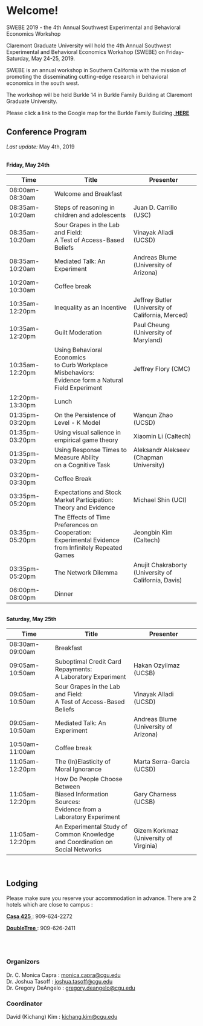 # Welcome!

SWEBE 2019 - the 4th Annual Southwest Experimental and Behavioral Economics Workshop

Claremont Graduate University will hold the 4th Annual Southwest Experimental and Behavioral Economics Workshop (SWEBE) on Friday-Saturday, May 24-25, 2019.

SWEBE is an annual workshop in Southern California with the mission of promoting the disseminating cutting-edge research in behavioral economics in the south west. 

The workshop will be held Burkle 14 in Burkle Family Building at Claremont Graduate University.

Please click a link to the Google map for the Burkle Family Building.<a href="https://www.google.com/maps/place/Burkle+Family+Building/@34.1040087,-117.7136782,15z/data=!4m5!3m4!1s0x0:0x804fc4432dccf6f6!8m2!3d34.1040087!4d-117.7136782" target="_blank"> <b>HERE</b></a>

## Conference Program

*Last update:* May 4th, 2019

<br>**Friday, May 24th** 

Time | Title | Presenter
-----|------|------
08:00am-08:30am | Welcome and Breakfast
08:35am-10:20am | Steps of reasoning in children and adolescents | Juan D. Carrillo (USC)
08:35am-10:20am | Sour Grapes in the Lab and Field: <br>A Test of Access-Based Beliefs | Vinayak Alladi (UCSD)
08:35am-10:20am | Mediated Talk: An Experiment | Andreas Blume (University of Arizona) 
10:20am-10:30am | Coffee break 
10:35am-12:20pm | Inequality as an Incentive | Jeffrey Butler <br> (University of California, Merced)
10:35am-12:20pm | Guilt Moderation | Paul Cheung <br>(University of Maryland)
10:35am-12:20pm | Using Behavioral Economics <br>to Curb Workplace Misbehaviors: <br>Evidence form a Natural Field Experiment | Jeffrey Flory (CMC)
12:20pm-13:30pm | Lunch
01:35pm-03:20pm | On the Persistence of Level - K Model | Wanqun Zhao (UCSD)
01:35pm-03:20pm | Using visual salience in empirical game theory | Xiaomin Li (Caltech)
01:35pm-03:20pm | Using Response Times to Measure Ability <br>on a Cognitive Task | Aleksandr Alekseev <br>(Chapman University)
03:20pm-03:30pm | Coffee Break 
03:35pm-05:20pm | Expectations and Stock Market Participation: <br>Theory and Evidence | Michael Shin (UCI)
03:35pm-05:20pm | The Effects of Time Preferences on Cooperation:<br>Experimental Evidence from Infinitely Repeated <br>Games | Jeongbin Kim (Caltech)
03:35pm-05:20pm | The Network Dilemma | Anujit Chakraborty <br>(University of California, Davis)
06:00pm-08:00pm | Dinner


<br>**Saturday, May 25th** 

Time | Title | Presenter
-----|------|-----------
08:30am-09:00am | Breakfast
09:05am-10:50am | Suboptimal Credit Card Repayments: <br>A Laboratory Experiment | Hakan Ozyilmaz (UCSB)
09:05am-10:50am | Sour Grapes in the Lab and Field: <br>A Test of Access-Based Beliefs | Vinayak Alladi (UCSD)
09:05am-10:50am | Mediated Talk: An Experiment | Andreas Blume (University of Arizona) 
10:50am-11:00am | Coffee break 
11:05am-12:20pm | The (In)Elasticity of Moral Ignorance | Marta Serra-Garcia (UCSD)
11:05am-12:20pm | How Do People Choose Between <br>Biased Information Sources: <br>Evidence from a Laboratory Experiment | Gary Charness (UCSB)
11:05am-12:20pm | An Experimental Study of Common Knowledge <br>and Coordination on Social Networks| Gizem Korkmaz <br>(University of Virginia)

<br>

## Lodging

Please make sure you reserve your accommodation in advance. There are 2 hotels which are close to campus :

<a href="https://www.casa425.com" target="_blank"> <b>Casa 425</b> </a> : 909-624-2272


<a href="https://doubletree3.hilton.com/en/hotels/california/doubletree-by-hilton-hotel-claremont-ONTCLDT/index.html?SEO_id=GMB-DT-ONTCLDT" target="_blank"> <b>DoubleTree</b> </a> : 909-626-2411

<br>
<br>

### Organizors

Dr. C. Monica Capra : monica.capra@cgu.edu
<br>Dr. Joshua Tasoff : joshua.tasoff@cgu.edu
<br>Dr. Gregory DeAngelo : gregory.deangelo@cgu.edu
<br>

### Coordinator
David (Kichang) Kim : kichang.kim@cgu.edu
